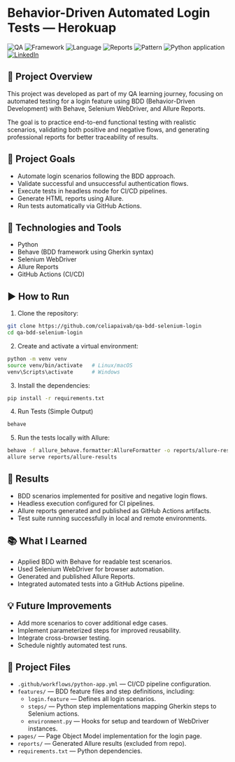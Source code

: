 # Behavior-Driven Automated Login Tests — Herokuap
![QA](https://img.shields.io/badge/Tests-Automated-blue)
![Framework](https://img.shields.io/badge/Behave-BDD-green)
![Language](https://img.shields.io/badge/Python-3.x-yellow)
![Reports](https://img.shields.io/badge/Allure-Reports-lightgrey)
![Pattern](https://img.shields.io/badge/POM-Page%20Object%20Model-orange)
![Python application](https://github.com/celiapaivab/qa-bdd-selenium-login/actions/workflows/python-app.yml/badge.svg?branch=main)
[![LinkedIn](https://img.shields.io/badge/LinkedIn-blue?style=flat&logo=linkedin)](https://www.linkedin.com/in/celia-bruno)


## 📌 Project Overview
This project was developed as part of my QA learning journey, focusing on automated testing for a login feature using BDD (Behavior-Driven Development) with Behave, Selenium WebDriver, and Allure Reports.

The goal is to practice end-to-end functional testing with realistic scenarios, validating both positive and negative flows, and generating professional reports for better traceability of results.

## 🎯 Project Goals
- Automate login scenarios following the BDD approach.
- Validate successful and unsuccessful authentication flows.
- Execute tests in headless mode for CI/CD pipelines.
- Generate HTML reports using Allure.
- Run tests automatically via GitHub Actions.

## 🔧 Technologies and Tools
- Python
- Behave (BDD framework using Gherkin syntax)
- Selenium WebDriver
- Allure Reports
- GitHub Actions (CI/CD)

## ▶️ How to Run
1. Clone the repository:
```bash
git clone https://github.com/celiapaivab/qa-bdd-selenium-login
cd qa-bdd-selenium-login
```

2. Create and activate a virtual environment:
```bash
python -m venv venv
source venv/bin/activate   # Linux/macOS
venv\Scripts\activate      # Windows
```

3. Install the dependencies:
```bash
pip install -r requirements.txt
```

4. Run Tests (Simple Output)
```bash
behave
```

5. Run the tests locally with Allure:
```bash
behave -f allure_behave.formatter:AllureFormatter -o reports/allure-results
allure serve reports/allure-results
```

## 🧾 Results
- BDD scenarios implemented for positive and negative login flows.
- Headless execution configured for CI pipelines.
- Allure reports generated and published as GitHub Actions artifacts.
- Test suite running successfully in local and remote environments.

## 📚 What I Learned
- Applied BDD with Behave for readable test scenarios.
- Used Selenium WebDriver for browser automation.
- Generated and published Allure Reports.
- Integrated automated tests into a GitHub Actions pipeline.

## 💡 Future Improvements
- Add more scenarios to cover additional edge cases.
- Implement parameterized steps for improved reusability.
- Integrate cross-browser testing.
- Schedule nightly automated test runs.

## 📂 Project Files
- `.github/workflows/python-app.yml` — CI/CD pipeline configuration.  
- `features/` — BDD feature files and step definitions, including:  
  - `login.feature` — Defines all login scenarios. 
  - `steps/` — Python step implementations mapping Gherkin steps to Selenium actions.  
  - `environment.py` — Hooks for setup and teardown of WebDriver instances.  
- `pages/` — Page Object Model implementation for the login page.  
- `reports/` — Generated Allure results (excluded from repo).  
- `requirements.txt` — Python dependencies.
